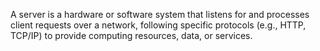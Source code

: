 A server is a hardware or software system that listens for and processes client requests over a network, following specific protocols (e.g., HTTP, TCP/IP) to provide computing resources, data, or services.